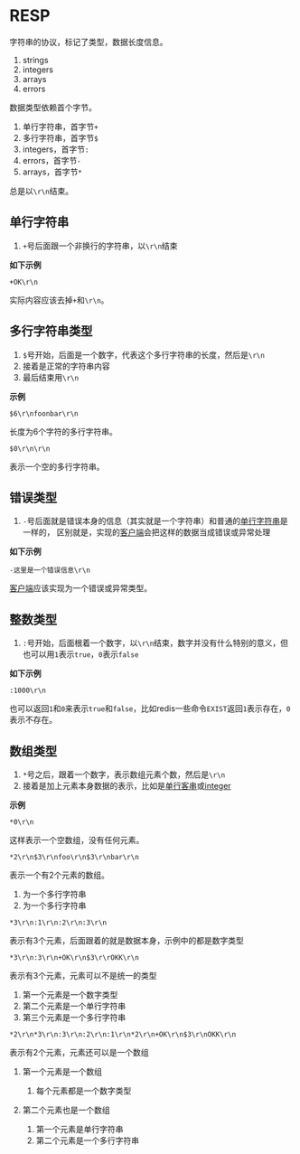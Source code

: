 # RESP

字符串的协议，标记了类型，数据长度信息。

1. strings
2. integers
3. arrays
4. errors

数据类型依赖首个字节。

1. 单行字符串，首字节`+`
2. 多行字符串，首字节`$`
3. integers，首字节`:`
4. errors，首字节`-`
5. arrays，首字节`*`

总是以`\r\n`结束。

## 单行字符串

1. `+`号后面跟一个非换行的字符串，以`\r\n`结束

**如下示例**

```
+OK\r\n
```

实际内容应该去掉`+`和`\r\n`。

## 多行字符串类型

1. `$`号开始，后面是一个数字，代表这个多行字符串的长度，然后是`\r\n`
2. 接着是正常的字符串内容
3. 最后结束用`\r\n`

**示例**

```
$6\r\nfoonbar\r\n
```

长度为6个字符的多行字符串。

```
$0\r\n\r\n
```

表示一个空的多行字符串。

## 错误类型

1. `-`号后面就是错误本身的信息（其实就是一个字符串）和普通的[单行字符串](#单行字符串)是一样的，
区别就是，实现的<ins>客户端</ins>会把这样的数据当成错误或异常处理

**如下示例**

```
-这里是一个错误信息\r\n
```

<ins>客户端</ins>应该实现为一个错误或异常类型。

## 整数类型

1. `:`号开始，后面根着一个数字，以`\r\n`结束，数字并没有什么特别的意义，但也可以用`1`表示`true`，`0`表示`false`

**如下示例**

```
:1000\r\n
```

也可以返回`1`和`0`来表示`true`和`false`，比如redis一些命令`EXIST`返回`1`表示存在，`0`表示不存在。

## 数组类型

1. `*`号之后，跟着一个数字，表示数组元素个数，然后是`\r\n`
2. 接着是加上元素本身数据的表示，比如是[单行客串](#单行字符串)或[integer](#整数类型)

**示例**

```
*0\r\n
```

这样表示一个空数组，没有任何元素。

```
*2\r\n$3\r\nfoo\r\n$3\r\nbar\r\n
```

表示一个有2个元素的数组。

1. 为一个多行字符串
2. 为一个多行字符串

```
*3\r\n:1\r\n:2\r\n:3\r\n
```

表示有3个元素，后面跟着的就是数据本身，示例中的都是数字类型


```
*3\r\n:3\r\n+OK\r\n$3\r\rOKK\r\n
```

表示有3个元素，元素可以不是统一的类型

1. 第一个元素是一个数字类型
2. 第二个元素是一个单行字符串
3. 第三个元素是一个多行字符串


```
*2\r\n*3\r\n:3\r\n:2\r\n:1\r\n*2\r\n+OK\r\n$3\r\nOKK\r\n
```

表示有2个元素，元素还可以是一个数组

1. 第一个元素是一个数组
    1. 每个元素都是一个数字类型

2. 第二个元素也是一个数组

    1. 第一个元素是单行字符串
    2. 第二个元素是一个多行字符串
